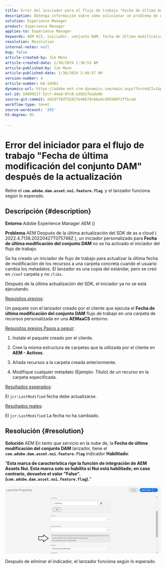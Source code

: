 ```yaml
---
title: Error del iniciador para el flujo de trabajo "Fecha de última modificación del conjunto DAM" después de la actualización
description: Obtenga información sobre cómo solucionar un problema de Adobe Experience Manager de Adobe en el que se produce un error de Launch para el flujo de trabajo "Última fecha de modificación del conjunto DAM" después de la actualización.
solution: Experience Manager
product: Experience Manager
applies-to: Experience Manager
keywords: AEM KCS, iniciador, conjunto DAM, fecha de última modificación, flujo de trabajo, error, después de la actualización de AEMaaCS,, Adobe Experience Manager, activado, déclencheur, resolución de problemas, indicador com.adobe.dam.asset.uni.feature.flag
resolution: Resolution
internal-notes: null
bug: false
article-created-by: Jim Menn
article-created-date: 1/30/2024 2:36:53 AM
article-published-by: Jim Menn
article-published-date: 1/30/2024 2:40:57 AM
version-number: 4
article-number: KA-19481
dynamics-url: https://adobe-ent.crm.dynamics.com/main.aspx?forceUCI=1&pagetype=entityrecord&etn=knowledgearticle&id=2e20a268-18bf-ee11-9079-6045bd006268
exl-id: 59d0921f-52cf-44ad-8fc8-e38d1fbada9b
source-git-commit: dd19f78d752827e48b7dc68adcd95500f2ffbca0
workflow-type: tm+mt
source-wordcount: '291'
ht-degree: 0%

---
```


# Error del iniciador para el flujo de trabajo &quot;Fecha de última modificación del conjunto DAM&quot; después de la actualización


Retire el <b>`com.adobe.dam.asset.nui.feature.flag `</b>y el lanzador funciona según lo esperado.

## Descripción {#description}


<b>Entorno</b>
Adobe Experience Manager AEM ()

<b>Problema</b>
AEM Después de la última actualización del SDK de as a cloud ( 2022.4.7138.20220427T075748Z ), un iniciador personalizado para <b>Fecha de última modificación del conjunto DAM</b> no se ha activado el iniciador del flujo de trabajo.

Se ha creado un iniciador de flujo de trabajo para actualizar la última fecha de modificación de los recursos a una carpeta concreta cuando el usuario cambia los metadatos.
El lanzador es una copia del estándar, pero se creó en `/conf` carpeta y no `/libs`.

Después de la última actualización del SDK, el iniciador ya no se está ejecutando.

<u>Requisitos previos</u>:

Un paquete con el lanzador creado por el cliente que ejecuta el <b>Fecha de última modificación del conjunto DAM</b> flujo de trabajo en una carpeta de recursos personalizada en una <b>AEMaaCS</b> entorno.

<u>Requisitos previos Pasos a seguir</u>:

1. Instale el paquete creado por el cliente.

2. Cree la misma estructura de carpetas que la utilizada por el cliente en <b>AEM - Activos</b>.

3. Añada recursos a la carpeta creada anteriormente.

4. Modifique cualquier metadato (Ejemplo: *Título*) de un recurso en la carpeta especificada.

<u>Resultados esperados</u>:

El `jcr:LastModified` fecha debe actualizarse.

<u>Resultados reales</u>:

El `jcr:LastModified` La fecha no ha cambiado.


## Resolución {#resolution}


<b>Solución</b>
AEM En tanto que servicio en la nube de, la <b>Fecha de última modificación del conjunto DAM</b> lanzador, tiene el <b>`com.adobe.dam.asset.nui.feature.flag`</b> indicador <b>Habilitado</b>:

&quot;<b>Esta marca de característica rige la función de integración de AEM Assets Nui. Esta marca solo se habilita si Nui está habilitado; en caso contrario, devuelve el valor &quot;False&quot;. (`com.adobe.dam.asset.nui.feature.flag`).</b>&quot;

![](assets/f0aaf60a-33d1-ec11-a7b5-00224809ccc2.png)

Después de eliminar el indicador, el lanzador funciona según lo esperado.
